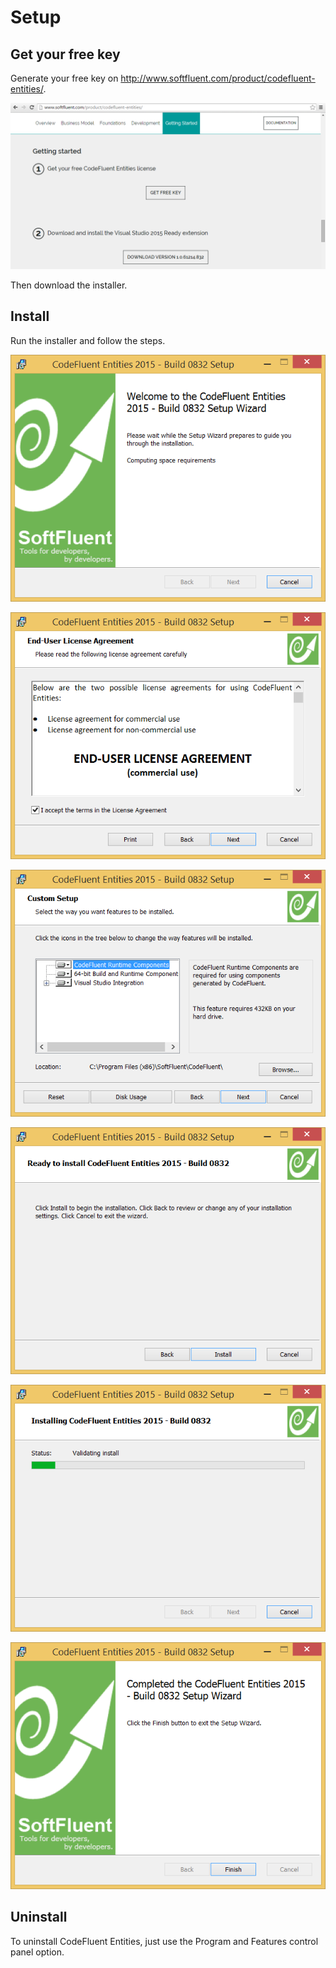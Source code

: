 # Setup

## Get your free key

Generate your free key on http://www.softfluent.com/product/codefluent-entities/.

![](img/first-setup-01.png)

Then download the installer.

## Install

Run the installer and follow the steps.

![](img/first-setup-02.png)

![](img/first-setup-03.png)

![](img/first-setup-04.png)

![](img/first-setup-05.png)

![](img/first-setup-06.png)

![](img/first-setup-07.png)

## Uninstall

To uninstall CodeFluent Entities, just use the Program and Features control panel option.

